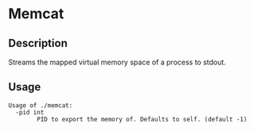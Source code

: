 # Memcat

## Description

Streams the mapped virtual memory space of a process to stdout. 

## Usage

```
Usage of ./memcat:
  -pid int
        PID to export the memory of. Defaults to self. (default -1)
```

